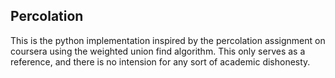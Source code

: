 ## Percolation

This is the python implementation inspired by the percolation assignment on coursera using the weighted union find algorithm. This only serves as a reference, and there is no intension for any sort of academic dishonesty. 
